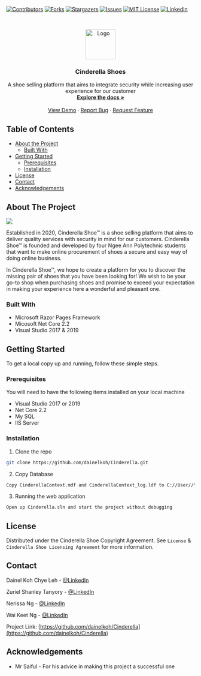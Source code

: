 <!--
*** Thanks for checking out this README Template. If you have a suggestion that would
*** make this better, please fork the repo and create a pull request or simply open
*** an issue with the tag "enhancement".
*** Thanks again! Now go create something AMAZING! :D
***
***
***
*** To avoid retyping too much info. Do a search and replace for the following:
*** github_username, repo, twitter_handle, email
-->





<!-- PROJECT SHIELDS -->
<!--
*** I'm using markdown "reference style" links for readability.
*** Reference links are enclosed in brackets [ ] instead of parentheses ( ).
*** See the bottom of this document for the declaration of the reference variables
*** for contributors-url, forks-url, etc. This is an optional, concise syntax you may use.
*** https://www.markdownguide.org/basic-syntax/#reference-style-links
-->
[![Contributors][contributors-shield]][contributors-url]
[![Forks][forks-shield]][forks-url]
[![Stargazers][stars-shield]][stars-url]
[![Issues][issues-shield]][issues-url]
[![MIT License][license-shield]][license-url]
[![LinkedIn][linkedin-shield]][linkedin-url]



<!-- PROJECT LOGO -->
<br />
<p align="center">
  <a href="https://github.com/github_username/repo">
    <img src="https://github.com/dainelkoh/Cinderella/blob/master/wwwroot/images/logo/Logo1.png" alt="Logo" width="80" height="80">
  </a>

  <h3 align="center">Cinderella Shoes</h3>

  <p align="center">
    A shoe selling platform that aims to integrate security while increasing user experience for our customer
    <br />
    <a href="https://github.com/dainelkoh/Cinderella"><strong>Explore the docs »</strong></a>
    <br />
    <br />
    <a href="https://github.com/dainelkoh/Cinderella">View Demo</a>
    ·
    <a href="mailto: dainelkohcl@gmail.com">Report Bug</a>
    ·
    <a href="mailto: dainelkohcl@gmail.com">Request Feature</a>
  </p>
</p>



<!-- TABLE OF CONTENTS -->
## Table of Contents

* [About the Project](#about-the-project)
  * [Built With](#built-with)
* [Getting Started](#getting-started)
  * [Prerequisites](#prerequisites)
  * [Installation](#installation)
* [License](#license)
* [Contact](#contact)
* [Acknowledgements](#acknowledgements)


<!-- ABOUT THE PROJECT -->
## About The Project


<img src="https://github.com/dainelkoh/Cinderella/blob/master/wwwroot/images/Website%20Index%20Page.png">

Established in 2020, Cinderella Shoe™ is a shoe selling platform that aims to deliver quality services with security in mind for our customers. Cinderella Shoe™ is founded and developed by four Ngee Ann Polytechnic students that want to make online procurement of shoes a secure and easy way of doing online business.

In Cinderella Shoe™, we hope to create a platform for you to discover the missing pair of shoes that you have been looking for! We wish to be your go-to shop when purchasing shoes and promise to exceed your expectation in making your experience here a wonderful and pleasant one.


### Built With

* Microsoft Razor Pages Framework
* Micosoft Net Core 2.2
* Visual Studio 2017 & 2019



<!-- GETTING STARTED -->
## Getting Started

To get a local copy up and running, follow these simple steps.

### Prerequisites

You will need to have the following items installed on your local machine
* Visual Studio 2017 or 2019
* Net Core 2.2
* My SQL
* IIS Server

### Installation
 
1. Clone the repo
```sh
git clone https://github.com/dainelkoh/Cinderella.git
```
2. Copy Database
```sh
Copy CinderellaContext.mdf and CinderellaContext_log.ldf to C://User//Your-User-Account
```
3. Running the web application
```sh
Open up Cinderella.sln and start the project without debugging
```



<!-- LICENSE -->
## License

Distributed under the Cinderella Shoe Copyright Agreement. See `License` & `Cinderella Shoe Licensing Agreement` for more information.



<!-- CONTACT -->
## Contact

Dainel Koh Chye Leh - [@LinkedIn](https://www.linkedin.com/in/dainel-koh-6b6193186/) 

Zuriel Shanley Tanyory - [@LinkedIn](https://www.linkedin.com/in/zuriel-shanley/)

Nerissa Ng - [@LinkedIn](https://www.linkedin.com/in/nerissa-ng-0b6211186/)

Wai Keet Ng - [@LinkedIn](https://www.linkedin.com/in/wai-keet-ng-74a50a186/)

Project Link: [https://github.com/dainelkoh/Cinderella](https://github.com/dainelkoh/Cinderella)



<!-- ACKNOWLEDGEMENTS -->
## Acknowledgements

* Mr Saiful - For his advice in making this project a successful one





<!-- MARKDOWN LINKS & IMAGES -->
<!-- https://www.markdownguide.org/basic-syntax/#reference-style-links -->
[contributors-shield]: https://img.shields.io/github/contributors/othneildrew/Best-README-Template.svg?style=flat-square
[contributors-url]: https://github.com/othneildrew/Best-README-Template/graphs/contributors
[forks-shield]: https://img.shields.io/github/forks/othneildrew/Best-README-Template.svg?style=flat-square
[forks-url]: https://github.com/othneildrew/Best-README-Template/network/members
[stars-shield]: https://img.shields.io/github/stars/othneildrew/Best-README-Template.svg?style=flat-square
[stars-url]: https://github.com/othneildrew/Best-README-Template/stargazers
[issues-shield]: https://img.shields.io/github/issues/othneildrew/Best-README-Template.svg?style=flat-square
[issues-url]: https://github.com/othneildrew/Best-README-Template/issues
[license-shield]: https://img.shields.io/github/license/othneildrew/Best-README-Template.svg?style=flat-square
[license-url]: https://github.com/othneildrew/Best-README-Template/blob/master/LICENSE.txt
[linkedin-shield]: https://img.shields.io/badge/-LinkedIn-black.svg?style=flat-square&logo=linkedin&colorB=555
[linkedin-url]: https://linkedin.com/in/othneildrew
[product-screenshot]: images/screenshot.png
